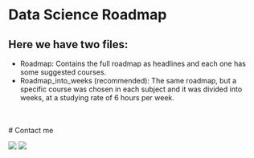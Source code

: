 # Data Science Roadmap

## Here we have two files:
* Roadmap:  Contains the full roadmap as headlines and each one has some suggested courses. <br>
* Roadmap_into_weeks (recommended):  The same roadmap, but a specific course was chosen in each subject and it was divided into weeks, at a studying rate of 6 hours per week.
<br>
<br>
# Contact me

<a href="https://www.facebook.com/MahMoud0Hegab" title="Facebook"><img src="https://img.shields.io/badge/Facebook-%234267B2?style=flat&logo=Facebook&logoColor=white"/></a>
<a href="https://www.linkedin.com/in/mahmoudhegab/" title="LinkedIn"><img src="https://img.shields.io/badge/LinkedIn-%230177B5?style=flat&logo=linkedin&logoColor=white"/></a>

